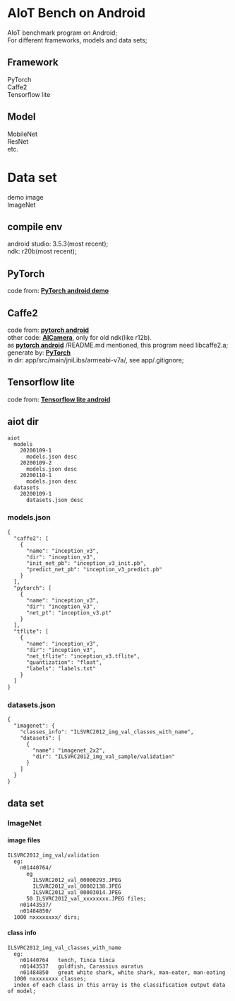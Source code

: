 # AIoT Bench on Android

AIoT benchmark program on Android;  
For different frameworks, models and data sets;  

## Framework

PyTorch  
Caffe2  
Tensorflow lite  

## Model

MobileNet  
ResNet  
etc.  

# Data set

demo image  
ImageNet  



## compile env

android studio: 3.5.3(most recent);  
ndk: r20b(most recent);  

## PyTorch

code from: [**PyTorch android demo**](https://github.com/pytorch/android-demo-app.git)  

## Caffe2

code from: [**pytorch android**](https://github.com/cedrickchee/pytorch-android.git)  
other code: [**AICamera**](https://github.com/bwasti/AICamera.git), only for old ndk(like r12b).  
as [**pytorch android**](https://github.com/cedrickchee/pytorch-android.git) /README.md mentioned, this program need libcaffe2.a;  
generate by: [**PyTorch**](https://github.com/pytorch/pytorch.git)  
in dir: app/src/main/jniLibs/armeabi-v7a/, see app/.gitignore;  

## Tensorflow lite

code from: [**Tensorflow lite android**](https://github.com/tensorflow/examples/blob/master/lite/examples/image_classification/android/README.md)  


## aiot dir

    aiot
      models
        20200109-1
          models.json desc
        20200109-2
          models.json desc
        20200110-1
          models.json desc
      datasets
        20200109-1
          datasets.json desc

### models.json

    {
      "caffe2": [
        {
          "name": "inception_v3",
          "dir": "inception_v3",
          "init_net_pb": "inception_v3_init.pb",
          "predict_net_pb": "inception_v3_predict.pb"
        }
      ],
      "pytorch": [
        {
          "name": "inception_v3",
          "dir": "inception_v3",
          "net_pt": "inception_v3.pt"
        }
      ],
      "tflite": [
        {
          "name": "inception_v3",
          "dir": "inception_v3",
          "net_tflite": "inception_v3.tflite",
          "quantization": "float",
          "labels": "labels.txt"
        }
      ]
    }

### datasets.json

    {
      "imagenet": {
        "classes_info": "ILSVRC2012_img_val_classes_with_name",
        "datasets": [
          {
            "name": "imagenet_2x2",
            "dir": "ILSVRC2012_img_val_sample/validation"
          }
        ]
      }
    }

## data set

### ImageNet

#### image files

    ILSVRC2012_img_val/validation
      eg:
        n01440764/
          eg
            ILSVRC2012_val_00000293.JPEG
            ILSVRC2012_val_00002138.JPEG
            ILSVRC2012_val_00003014.JPEG
          50 ILSVRC2012_val_xxxxxxxx.JPEG files;
        n01443537/
        n01484850/
      1000 nxxxxxxxx/ dirs;

#### class info

    ILSVRC2012_img_val_classes_with_name
      eg:
        n01440764	tench, Tinca tinca
        n01443537	goldfish, Carassius auratus
        n01484850	great white shark, white shark, man-eater, man-eating
      1000 nxxxxxxxx classes;
      index of each class in this array is the classification output data of model;

